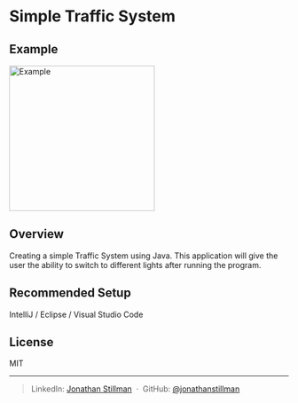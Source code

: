 # Simple Traffic System

## Example
<img width="262" alt="Example" src="https://user-images.githubusercontent.com/68572893/211043706-94f79319-0f3e-45c7-b42c-507992d78fab.png">

## Overview
Creating a simple Traffic System using Java. This application will give the user the ability to switch to different lights after running the program.

## Recommended Setup
IntelliJ / Eclipse / Visual Studio Code

## License

MIT

---

> LinkedIn: [Jonathan Stillman](https://www.linkedin.com/in/jonathanstillman1/) &nbsp;&middot;&nbsp;
> GitHub: [@jonathanstillman](https://github.com/JonathanStillman)

